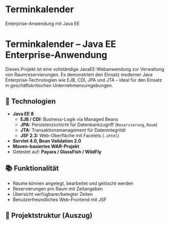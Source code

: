 # Terminkalender
Enterprise-Anwendung mit Java EE
# Terminkalender – Java EE Enterprise-Anwendung

Dieses Projekt ist eine vollständige JavaEE-Webanwendung zur Verwaltung von Raumreservierungen. Es demonstriert den Einsatz moderner Java Enterprise-Technologien wie EJB, CDI, JPA und JTA – ideal für den Einsatz in geschäftskritischen Unternehmensumgebungen.

## 🔧 Technologien

- **Java EE 8**
  - **EJB / CDI:** Business-Logik via Managed Beans
  - **JPA:** Persistenzschicht für Datenbankzugriff (`Reservierung`, `Raum`)
  - **JTA:** Transaktionsmanagement für Datenintegrität
  - **JSF 2.3:** Web-Oberfläche mit Facelets (`.xhtml`)
- **Servlet 4.0, Bean Validation 2.0**
- **Maven-basiertes WAR-Projekt**
- Getestet auf: **Payara / GlassFish / WildFly**

## 📚 Funktionalität

- Räume können angelegt, bearbeitet und gelöscht werden
- Reservierungen pro Raum mit Zeitangaben
- Übersicht verfügbarer/belegter Zeiten
- Benutzerfreundliches Web-Frontend mit JSF

## 📁 Projektstruktur (Auszug)
